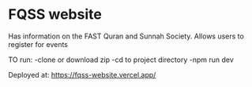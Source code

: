 # FQSS website

Has information on the FAST Quran and Sunnah Society. Allows users to register for events

TO run:
-clone or download zip
-cd to project directory
-npm run dev


Deployed at: https://fqss-website.vercel.app/
